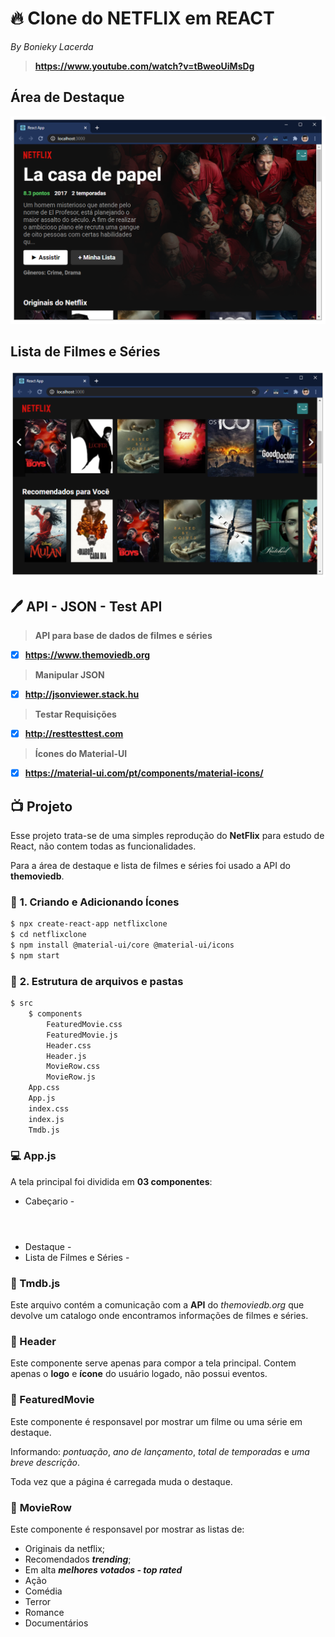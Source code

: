 # :fire: Clone do NETFLIX em REACT

_By Bonieky Lacerda_

> **https://www.youtube.com/watch?v=tBweoUiMsDg**



## Área de Destaque

![image1](image1.png)



## Lista de Filmes e Séries

![image1](image2.png)



## :pen: API - JSON - Test API

> **API para base de dados de filmes e séries**

-  [x] **https://www.themoviedb.org** 

> **Manipular JSON**

- [x] **http://jsonviewer.stack.hu** 

> **Testar Requisições**

- [x] **http://resttesttest.com** 

> **Ícones do Material-UI**

- [x] **https://material-ui.com/pt/components/material-icons/**



## :tv: Projeto

Esse projeto trata-se de uma simples reprodução do **NetFlix** para estudo de React, não contem todas as funcionalidades. 

Para a área de destaque e lista de filmes e séries foi usado a API do **themoviedb**.

### :paperclip: **1. Criando e Adicionando Ícones**

```bash
$ npx create-react-app netflixclone
$ cd netflixclone
$ npm install @material-ui/core @material-ui/icons
$ npm start
```

### :paperclip: **2. Estrutura de arquivos e pastas**

```bash
$ src
	$ components
		FeaturedMovie.css
		FeaturedMovie.js
		Header.css
		Header.js
		MovieRow.css
		MovieRow.js
	App.css
	App.js
	index.css
	index.js
	Tmdb.js
```

### :computer: App.js

A tela principal foi dividida em **03 componentes**: 

* Cabeçario - **<Header />**
* Destaque - **<FeaturedMovie />**
* Lista de Filmes e Séries - **<MovieRow />**



### :paperclip: ​Tmdb.js

Este arquivo contém a comunicação com a **API** do *themoviedb.org* que devolve um catalogo onde encontramos informações de filmes e séries.



### :paperclip: Header

Este componente serve apenas para compor a tela principal. Contem apenas o **logo** e **ícone** do usuário logado, não possui eventos.



### :paperclip: FeaturedMovie

Este componente é responsavel por mostrar um filme ou uma série em destaque. 

Informando: *pontuação*, *ano de lançamento*, *total de temporadas* e *uma breve descrição*.

Toda vez que a página é carregada muda o destaque.



### :paperclip: **MovieRow**

Este componente é responsavel por mostrar as listas de:

* Originais da netflix;
* Recomendados ***trending***;
* Em alta ***melhores votados - top rated***
* Ação
* Comédia
* Terror
* Romance
* Documentários

